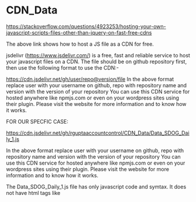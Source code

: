 # CDN_Data
https://stackoverflow.com/questions/4923253/hosting-your-own-javascript-scripts-files-other-than-jquery-on-fast-free-cdns

The above link shows how to host a JS file as a CDN for free.

jsdelivr (https://www.jsdelivr.com/) is a free, fast and reliable service to host your javascript files on a CDN.
The file should be on github repository first, then use the following format to use the CDN:-

https://cdn.jsdelivr.net/gh/user/repo@version/file
In the above format replace user with your username on github, repo with repository name and version with the version of your repository
You can use this CDN service for hosted anywhere like npmjs.com or even on your wordpress sites using their plugin.
Please visit the website for more information and to know how it works.

FOR OUR SPECFIC CASE:

https://cdn.jsdelivr.net/gh/rguptaaccountcontrol/CDN_Data/Data_SDOG_Daily_1.js

In the above format replace user with your username on github, repo with repository name and version with the version of your repository
You can use this CDN service for hosted anywhere like npmjs.com or even on your wordpress sites using their plugin.
Please visit the website for more information and to know how it works.

The Data_SDOG_Daily_1.js file has only javascript code and symtax. It does not have html tags like <script>. If we put html tags or any syntax which is not javascript, the link to CDN does not work.

OTHER LINKS TO READ:
https://www.khanacademy.org/computing/computer-programming/html-css/web-development-tools/a/hosting-your-website-on-github

Google drive does not allow to host files and use them ad CDN anymore.
